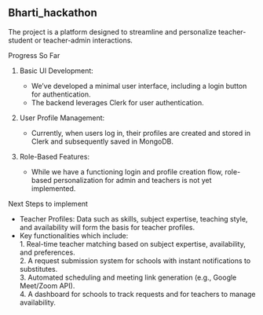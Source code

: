 ## Bharti_hackathon

The project is a platform designed to streamline and personalize teacher-student or teacher-admin interactions. 

Progress So Far
1. Basic UI Development:
   - We’ve developed a minimal user interface, including a login button for authentication.
   - The backend leverages Clerk for user authentication. 

2. User Profile Management:
   - Currently, when users log in, their profiles are created and stored in Clerk and subsequently saved in MongoDB.
  
3. Role-Based Features:
   - While we have a functioning login and profile creation flow, role-based personalization for admin and teachers is not yet implemented.

Next Steps to implement
- Teacher Profiles: Data such as skills, subject expertise, teaching style, and availability will form the basis for teacher profiles.
- Key functionalities which include:  
1.⁠ ⁠Real-time teacher matching based on subject expertise, availability, and preferences.  
2.⁠ ⁠A request submission system for schools with instant notifications to substitutes.  
3.⁠ ⁠Automated scheduling and meeting link generation (e.g., Google Meet/Zoom API).  
4.⁠ ⁠A dashboard for schools to track requests and for teachers to manage availability.  




